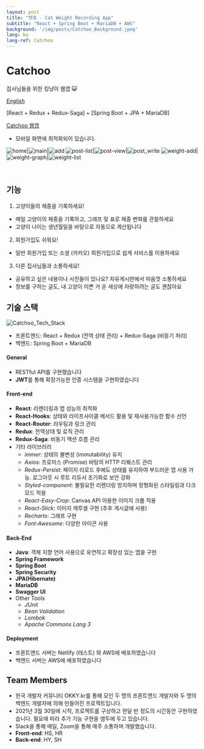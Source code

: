 ```yaml
---
layout: post
title: "캣츄 - Cat Weight Recording App"
subtitle: "React + Spring Boot + MariaDB + AWS"
background: '/img/posts/Catchoo_Background.jpeg'
lang: ko
lang-ref: Catchoo
---
```

# Catchoo
집사님들을 위한 킹냥이 웹앱 😺
<br />

[*English*](https://github.com/asroq1/Project_Cats/blob/master/README.md)

[React + Redux + Redux-Saga] + [Spring Boot + JPA + MariaDB]

[Catchoo 웹앱](http://catchoo-client-server.s3-website.ap-northeast-2.amazonaws.com/)

* 모바일 화면에 최적화되어 있습니다.



![home](/img/posts/Catchoo_home.png)|![main](/img/posts/Catchoo_main.png)|![add](/img/posts/Catchoo_add.png)
![post-list](/img/posts/Catchoo_post_list.png)|![post-view](/img/posts/Catchoo_post_view.png)|![post_write](/img/posts/Catchoo_post_write.png)
![weight-add](/img/posts/Catchoo_weight.png)|![weight-graph](/img/posts/Catchoo_weight-graph.png)|![weight-list](/img/posts/Catchoo_weight_list.png)

<br />

## 기능
1. 고양이들의 체중을 기록하세요!
- 매일 고양이의 체중을 기록하고, 그래프 및 표로 체중 변화를 관찰하세요
- 고양이 나이는 생년월일을 바탕으로 자동으로 계산됩니다

2. 회원가입도 쉬워요!
- 일반 회원가입 또는 소셜 (카카오) 회원가입으로 쉽게 서비스를 이용하세요

3. 다른 집사님들과 소통하세요!
- 공유하고 싶은 내용이나 사진들이 있나요? 자유게시판에서 마음껏 소통하세요
- 정보를 구하는 글도, 내 고양이 이쁜 거 온 세상에 자랑하려는 글도 괜찮아요 <br />

## 기술 스택
![Catchoo_Tech_Stack](/img/posts/Catchoo_tech_stack.png) 

- 프론트엔드: React + Redux (전역 상태 관리) + Redux-Saga (비동기 처리)
- 백엔드: Spring Boot + MariaDB

#### General
- RESTful API를 구현했습니다
- **JWT**를 통해 확장가능한 인증 시스템을 구현하였습니다<br/>

#### Front-end
- **React**: 리렌더링과 앱 성능의 최적화
- **React-Hooks**: 상태와 라이프사이클 메서드 활용 및 재사용가능한 함수 선언
- **React-Router**: 라우팅과 링크 관리
- **Redux**: 전역상태 및 로직 관리
- **Redux-Saga**: 비동기 액션 흐름 관리
- 기타 라이브러리
  * _immer_: 상태의 불변성 (immutability) 유지
  * _Axios_: 프로미스 (Promise) 바탕의 HTTP 리퀘스트 관리
  * _Redux-Persist_: 페이지 리로드 후에도 상태를 유지하여 부드러운 앱 사용 가능. 로그아웃 시 루트 리듀서 초기화로 보안 강화
  * _Styled-component_: 불필요한 리렌더링 방지하며 정형화된 스타일링과 다크모드 적용
  * _React-Easy-Crop_: Canvas API 이용한 이미지 크롭 적용
  * _React-Slick_: 이미지 캐루셀 구현 (추후 게시글에 사용)
  * _Recharts_: 그래프 구현
  * _Font-Awesome_: 다양한 아이콘 사용

#### Back-End
- **Java**: 객체 지향 언어 사용으로 유연하고 확장성 있는 앱을 구현
- **Spring Framework**
- **Spring Boot** 
- **Spring Security** 
- **JPA(Hibernate)** 
- **MariaDB** 
- **Swagger UI** 
- Other Tools
  - *JUnit*  
  - *Bean Validation*  
  - *Lombok*  
  - *Apache Commons Lang 3*  

#### Deployment
- 프론트엔드 서버는 Netlify (테스트) 와 AWS에 배포하였습니다
- 백엔드 서버는 AWS에 배포하였습니다 <br/>

## Team Members
- 한국 개발자 커뮤니티 OKKY.kr를 통해 모인 두 명의 프론트엔드 개발자와 두 명의 백엔드 개발자에 의해 만들어진 프로젝트입니다.
- 2021년 3월 30일에 시작, 프로젝트를 구상하고 한달 반 정도의 시간동안 구현하였습니다. 필요에 따라 추가 기능 구현을 염두에 두고 있습니다.
- Slack을 통해 매일, Zoom을 통해 매주 소통하며 개발했습니다.
- **Front-end**: HS, HR
- **Back-end**: HY, SH <br />
